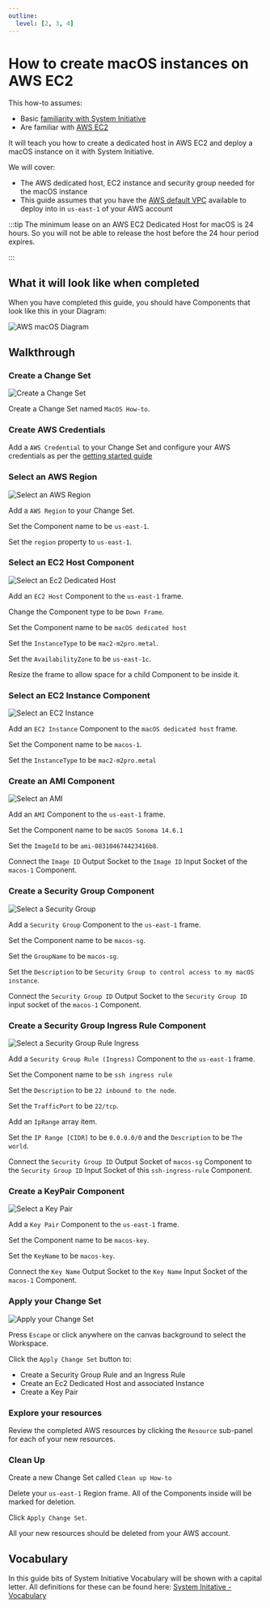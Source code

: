 ```yaml
---
outline:
  level: [2, 3, 4]
---
```


# How to create macOS instances on AWS EC2

This how-to assumes:

- Basic [familiarity with System Initiative](../tutorials/getting-started)
- Are familiar with [AWS EC2](https://docs.aws.amazon.com/ec2/)

It will teach you how to create a dedicated host in AWS EC2 and deploy a macOS
instance on it with System Initiative.

We will cover:

- The AWS dedicated host, EC2 instance and security group needed for the macOS
  instance
- This guide assumes that you have the
  [AWS default VPC](https://docs.aws.amazon.com/vpc/latest/userguide/default-vpc.html)
  available to deploy into in `us-east-1` of your AWS account

:::tip The minimum lease on an AWS EC2 Dedicated Host for macOS is 24 hours. So
you will not be able to release the host before the 24 hour period expires.

:::

## What it will look like when completed

When you have completed this guide, you should have Components that look like
this in your Diagram:

![AWS macOS Diagram](./aws-macos/aws-macos-complete.png)

## Walkthrough

### Create a Change Set

![Create a Change Set](./aws-macos/create-change-set.png)

Create a Change Set named `MacOS How-to`.

### Create AWS Credentials

Add a `AWS Credential` to your Change Set and configure your AWS credentials as
per the
[getting started guide](../tutorials/getting-started#add-an-aws-credential-Component)

### Select an AWS Region

![Select an AWS Region](./aws-macos/select-an-aws-region.png)

Add a `AWS Region` to your Change Set.

Set the Component name to be `us-east-1`.

Set the `region` property to `us-east-1`.

### Select an EC2 Host Component

![Select an Ec2 Dedicated Host](./aws-macos/create-ec2-dedicated-host.png)

Add an `EC2 Host` Component to the `us-east-1` frame.

Change the Component type to be `Down Frame`.

Set the Component name to be `macOS dedicated host`

Set the `InstanceType` to be `mac2-m2pro.metal`.

Set the `AvailabilityZone` to be `us-east-1c`.

Resize the frame to allow space for a child Component to be inside it.

### Select an EC2 Instance Component

![Select an EC2 Instance](./aws-macos/create-ec2-instance-Component.png)

Add an `EC2 Instance` Component to the `macOS dedicated host` frame.

Set the Component name to be `macos-1`.

Set the `InstanceType` to be `mac2-m2pro.metal`

### Create an AMI Component

![Select an AMI](./aws-macos/create-ami-Component.png)

Add an `AMI` Component to the `us-east-1` frame.

Set the Component name to be `macOS Sonoma 14.6.1`

Set the `ImageId` to be `ami-083104674423416b8`.

Connect the `Image ID` Output Socket to the `Image ID` Input Socket of the
`macos-1` Component.

### Create a Security Group Component

![Select a Security Group](./aws-macos/create-security-group-Component.png)

Add a `Security Group` Component to the `us-east-1` frame.

Set the Component name to be `macos-sg`.

Set the `GroupName` to be `macos-sg`.

Set the `Description` to be
`Security Group to control access to my macOS instance`.

Connect the `Security Group ID` Output Socket to the `Security Group ID` input
socket of the `macos-1` Component.

### Create a Security Group Ingress Rule Component

![Select a Security Group Rule Ingress](./aws-macos/create-security-group-ingress-Component.png)

Add a `Security Group Rule (Ingress)` Component to the `us-east-1` frame.

Set the Component name to be `ssh ingress rule`

Set the `Description` to be `22 inbound to the node`.

Set the `TrafficPort` to be `22/tcp`.

Add an `IpRange` array item.

Set the `IP Range [CIDR]` to be `0.0.0.0/0` and the `Description` to be
`The world`.

Connect the `Security Group ID` Output Socket of `macos-sg` Component to the
`Security Group ID` Input Socket of this `ssh-ingress-rule` Component.

### Create a KeyPair Component

![Select a Key Pair](./aws-macos/create-key-pair-Component.png)

Add a `Key Pair` Component to the `us-east-1` frame.

Set the Component name to be `macos-key`.

Set the `KeyName` to be `macos-key`.

Connect the `Key Name` Output Socket to the `Key Name` Input Socket of the
`macos-1` Component.

### Apply your Change Set

![Apply your Change Set](./aws-macos/apply.png)

Press `Escape` or click anywhere on the canvas background to select the
Workspace.

Click the `Apply Change Set` button to:

- Create a Security Group Rule and an Ingress Rule
- Create an Ec2 Dedicated Host and associated Instance
- Create a Key Pair

### Explore your resources

Review the completed AWS resources by clicking the `Resource` sub-panel for each
of your new resources.

### Clean Up

Create a new Change Set called `Clean up How-to`

Delete your `us-east-1` Region frame. All of the Components inside will be
marked for deletion.

Click `Apply Change Set`.

All your new resources should be deleted from your AWS account.

## Vocabulary
In this guide bits of System Initiative Vocabulary will be shown with a capital letter. 
All definitions for these can be found here: [System Initative - Vocabulary](https://docs.systeminit.com/reference/vocabulary) 